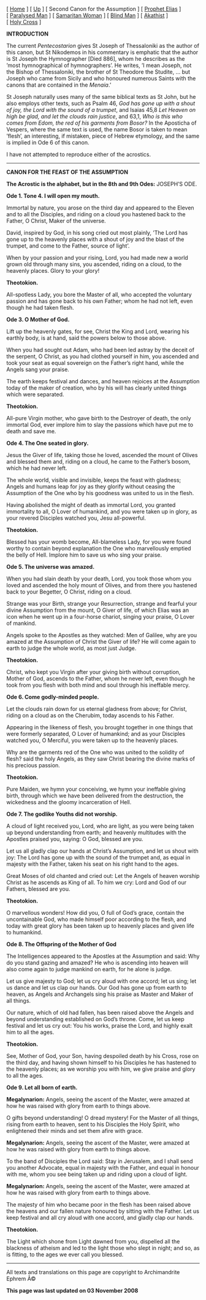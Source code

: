 \[ [Home](index.md) \] \[ [Up](jo-hym.md) \] \[ Second Canon for the Assumption \] \[ [Prophet Elias](20julcan2.md) \] \[ [Paralysed Man](ParalCan.md) \] \[ [Samaritan Woman](SamarCan.md) \] \[ [Blind Man](BlindCanon.md) \] \[ [Akathist](akathist.md) \] \[ [Holy Cross](1augcan1.md) \]

**INTRODUCTION**

The current *Pentecostarion* gives St Joseph of Thessaloniki as the author of this canon, but St Nikodemos in his commentary is emphatic that the author is St Joseph the Hymnographer \[Died 886\], whom he describes as the ’most hymnographical of hymnographers’. He writes, ’I mean Joseph, not the Bishop of Thessaloniki, the brother of St Theodore the Studite, … but Joseph who came from Sicily and who honoured numerous Saints with the canons that are contained in the *Menaia*.’

St Joseph naturally uses many of the same biblical texts as St John, but he also employs other texts, such as Psalm 46, *God has gone up with a shout of joy, the Lord with the sound of a trumpet*, and Isaias 45,8 *Let Heaven on high be glad, and let the clouds rain justice*, and 63,1, *Who is this who comes from Edom, the red of his garments from Bosor?* In the Aposticha of Vespers, where the same text is used, the name Bosor is taken to mean ’flesh’, an interesting, if mistaken, piece of Hebrew etymology, and the same is implied in Ode 6 of this canon.

I have not attempted to reproduce either of the acrostics.

------------------------------------------------------------------------

****CANON FOR THE FEAST OF THE ASSUMPTION****

**The Acrostic is the alphabet,
but in the 8th and 9th Odes:**
JOSEPH’S ODE.

**Ode 1. Tone 4. I will open my mouth.**

Immortal by nature, you arose on the third day and appeared to the Eleven and to all the Disciples, and riding on a cloud you hastened back to the Father, O Christ, Maker of the universe.

David, inspired by God, in his song cried out most plainly, ’The Lord has gone up to the heavenly places with a shout of joy and the blast of the trumpet, and come to the Father, source of light’.

When by your passion and your rising, Lord, you had made new a world grown old through many sins, you ascended, riding on a cloud, to the heavenly places. Glory to your glory!

**Theotokion.**

All-spotless Lady, you bore the Master of all, who accepted the voluntary passion and has gone back to his own Father; whom he had not left, even though he had taken flesh.

**Ode 3. O Mother of God.**

Lift up the heavenly gates, for see, Christ the King and Lord, wearing his earthly body, is at hand, said the powers below to those above.

When you had sought out Adam, who had been led astray by the deceit of the serpent, O Christ, as you had clothed yourself in him, you ascended and took your seat as equal sovereign on the Father’s right hand, while the Angels sang your praise.

The earth keeps festival and dances, and heaven rejoices at the Assumption today of the maker of creation, who by his will has clearly united things which were separated.

**Theotokion.**

All-pure Virgin mother, who gave birth to the Destroyer of death, the only immortal God, ever implore him to slay the passions which have put me to death and save me.

**Ode 4. The One seated in glory.**

Jesus the Giver of life, taking those he loved, ascended the mount of Olives and blessed them and, riding on a cloud, he came to the Father’s bosom, which he had never left.

The whole world, visible and invisible, keeps the feast with gladness; Angels and humans leap for joy as they glorify without ceasing the Assumption of the One who by his goodness was united to us in the flesh.

Having abolished the might of death as immortal Lord, you granted immortality to all, O Lover of humankind, and you were taken up in glory, as your revered Disciples watched you, Jesu all-powerful.

**Theotokion.**

Blessed has your womb become, All-blameless Lady, for you were found worthy to contain beyond explanation the One who marvellously emptied the belly of Hell. Implore him to save us who sing your praise.

**Ode 5. The universe was amazed.**

When you had slain death by your death, Lord, you took those whom you loved and ascended the holy mount of Olives, and from there you hastened back to your Begetter, O Christ, riding on a cloud.

Strange was your Birth, strange your Resurrection, strange and fearful your divine Assumption from the mount, O Giver of life, of which Elias was an icon when he went up in a four-horse chariot, singing your praise, O Lover of mankind.

Angels spoke to the Apostles as they watched: Men of Galilee, why are you amazed at the Assumption of Christ the Giver of life? He will come again to earth to judge the whole world, as most just Judge.

**Theotokion.**

Christ, who kept you Virgin after your giving birth without corruption, Mother of God, ascends to the Father, whom he never left, even though he took from you flesh with both mind and soul through his ineffable mercy.

**Ode 6. Come godly-minded people.**

Let the clouds rain down for us eternal gladness from above; for Christ, riding on a cloud as on the Cherubim, today ascends to his Father.

Appearing in the likeness of flesh, you brought together in one things that were formerly separated, O Lover of humankind; and as your Disciples watched you, O Merciful, you were taken up to the heavenly places.

Why are the garments red of the One who was united to the solidity of flesh? said the holy Angels, as they saw Christ bearing the divine marks of his precious passion.

**Theotokion.**

Pure Maiden, we hymn your conceiving, we hymn your ineffable giving birth, through which we have been delivered from the destruction, the wickedness and the gloomy incarceration of Hell.

**Ode 7. The godlike Youths did not worship.**

A cloud of light received you, Lord, who are light, as you were being taken up beyond understanding from earth; and heavenly multitudes with the Apostles praised you, saying: O God, blessed are you.

Let us all gladly clap our hands at Christ’s Assumption, and let us shout with joy: The Lord has gone up with the sound of the trumpet and, as equal in majesty with the Father, taken his seat on his right hand to the ages.

Great Moses of old chanted and cried out: Let the Angels of heaven worship Christ as he ascends as King of all. To him we cry: Lord and God of our Fathers, blessed are you.

**Theotokion.**

O marvellous wonders! How did you, O full of God’s grace, contain the uncontainable God, who made himself poor according to the flesh, and today with great glory has been taken up to heavenly places and given life to humankind.

**Ode 8. The Offspring of the Mother of God**

The Intelligences appeared to the Apostles at the Assumption and said: Why do you stand gazing and amazed? He who is ascending into heaven will also come again to judge mankind on earth, for he alone is judge.

Let us give majesty to God; let us cry aloud with one accord; let us sing; let us dance and let us clap our hands. Our God has gone up from earth to heaven, as Angels and Archangels sing his praise as Master and Maker of all things.

Our nature, which of old had fallen, has been raised above the Angels and beyond understanding established on God’s throne. Come, let us keep festival and let us cry out: You his works, praise the Lord, and highly exalt him to all the ages.

**Theotokion.**

See, Mother of God, your Son, having despoiled death by his Cross, rose on the third day, and having shown himself to his Disciples he has hastened to the heavenly places; as we worship you with him, we give praise and glory to all the ages.

**Ode 9. Let all born of earth.**

**Megalynarion:** Angels, seeing the ascent of the Master, were amazed at how he was raised with glory from earth to things above.

O gifts beyond understanding! O dread mystery! For the Master of all things, rising from earth to heaven, sent to his Disciples the Holy Spirit, who enlightened their minds and set them afire with grace.

**Megalynarion:** Angels, seeing the ascent of the Master, were amazed at how he was raised with glory from earth to things above.

To the band of Disciples the Lord said: Stay in Jerusalem, and I shall send you another Advocate, equal in majesty with the Father, and equal in honour with me, whom you see being taken up and riding upon a cloud of light.

**Megalynarion:** Angels, seeing the ascent of the Master, were amazed at how he was raised with glory from earth to things above.

The majesty of him who became poor in the flesh has been raised above the heavens and our fallen nature honoured by sitting with the Father. Let us keep festival and all cry aloud with one accord, and gladly clap our hands.

**Theotokion.**

The Light which shone from Light dawned from you, dispelled all the blackness of atheism and led to the light those who slept in night; and so, as is fitting, to the ages we ever call you blessed.

------------------------------------------------------------------------

All texts and translations on this page are copyright to
Archimandrite Ephrem Â©

**This page was last updated on 03 November 2008**
